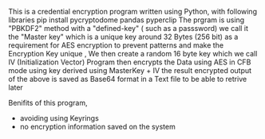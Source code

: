 This is a credential encryption program written using Python, with following libraries
pip install pycryptodome pandas pyperclip
The prgram is using "PBKDF2" method with a "defined-key" ( such as a passsword) we call it the "Master key" which is a unique key around 32 Bytes (256 bit) as a requirement for AES encryption
to prevent patterns and make the Encryption Key unique , We then create a random 16 byte key which we call IV (Initialization Vector)
Program then encrypts the Data using AES in CFB mode using key derived using MasterKey + IV
the result encrypted output of the above is saved as Base64 format in a Text file to be able to retrive later

Benifits of this program,
- avoiding using Keyrings
- no encryption information saved on the system
  
